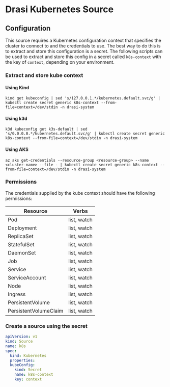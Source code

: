 # Drasi Kubernetes Source

## Configuration

This source requires a Kubernetes configuration context that specifies the cluster to connect to and the credentials to use.  The best way to do this is to extract and store this configuration is a secret.  The following scripts can be used to extract and store this config in a secret called `k8s-context` with the key of `context`, depending on your environment.

### Extract and store kube context

#### Using Kind

```shell
kind get kubeconfig | sed 's/127.0.0.1.*/kubernetes.default.svc/g' | kubectl create secret generic k8s-context --from-file=context=/dev/stdin -n drasi-system
```

#### Using k3d

```shell
k3d kubeconfig get k3s-default | sed 's/0.0.0.0.*/kubernetes.default.svc/g' | kubectl create secret generic k8s-context --from-file=context=/dev/stdin -n drasi-system
```

#### Using AKS

```shell
az aks get-credentials --resource-group <resource-group> --name <cluster-name> --file - | kubectl create secret generic k8s-context --from-file=context=/dev/stdin -n drasi-system
```

### Permissions

The credentials supplied by the kube context should have the following permissions:

| Resource               | Verbs       |
|------------------------|-------------|
| Pod                    | list, watch |
| Deployment             | list, watch |
| ReplicaSet             | list, watch |
| StatefulSet            | list, watch |
| DaemonSet              | list, watch |
| Job                    | list, watch |
| Service                | list, watch |
| ServiceAccount         | list, watch |
| Node                   | list, watch |
| Ingress                | list, watch |
| PersistentVolume       | list, watch |
| PersistentVolumeClaim  | list, watch |


### Create a source using the secret

```yaml
apiVersion: v1
kind: Source
name: k8s
spec:
  kind: Kubernetes 
  properties:
  kubeConfig: 
    kind: Secret
    name: k8s-context
    key: context
```